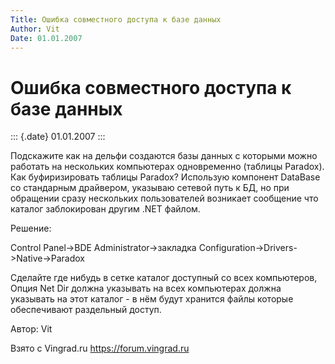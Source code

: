 ```yaml
---
Title: Ошибка совместного доступа к базе данных
Author: Vit
Date: 01.01.2007
---
```



Ошибка совместного доступа к базе данных
========================================

::: {.date}
01.01.2007
:::

Подскажите как на дельфи создаются базы данных с которыми можно работать
на нескольких компьютерах одновременно (таблицы Paradox). Как
буфиризировать таблицы Paradox? Использую компонент DataBase со
стандарным драйвером, указываю сетевой путь к БД, но при обращении сразу
нескольких пользователей возникает сообщение что каталог заблокирован
другим .NET файлом.

Решение:

Control Panel-\>BDE Administrator-\>закладка
Configuration-\>Drivers-\>Native-\>Paradox

Сделайте где нибудь в сетке каталог доступный со всех компьютеров, Опция
Net Dir должна указывать на всех компьютерах должна указывать на этот
каталог - в нём будут хранится файлы которые обеспечивают раздельный
доступ.

Автор: Vit

Взято с Vingrad.ru <https://forum.vingrad.ru>
